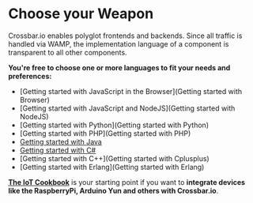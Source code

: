 # Choose your Weapon

Crossbar.io enables polyglot frontends and backends. Since all traffic is handled via WAMP, the implementation language of a component is transparent to all other components.

**You're free to choose one or more languages to fit your needs and preferences:**

* [Getting started with JavaScript in the Browser](Getting started with Browser)
* [Getting started with JavaScript and NodeJS](Getting started with NodeJS)
* [Getting started with Python](Getting started with Python)
* [Getting started with PHP](Getting started with PHP)
* [Getting started with Java](Getting-started-with-Java)
* [Getting started with C#](Getting-started-with-CSharp)
* [Getting started with C++](Getting started with Cplusplus)
* [Getting started with Erlang](Getting started with Erlang)

**[The IoT Cookbook](/iotcookbook)** is your starting point if you want to **integrate devices like the RaspberryPi, Arduino Yun and others with Crossbar.io**.
